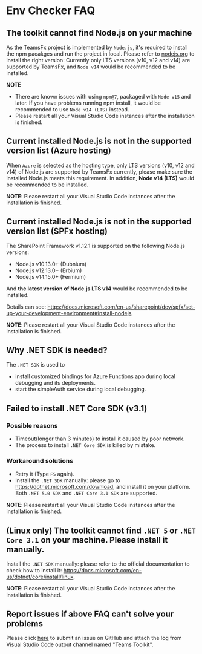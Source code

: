 # Env Checker FAQ

## The toolkit cannot find Node.js on your machine

As the TeamsFx project is implemented by `Node.js`, it's required to install the npm pacakges and run the project in local. Please refer to [nodejs.org](https://nodejs.org/) to install the right version: Currently only LTS versions (v10, v12 and v14) are supported by TeamsFx, and `Node v14` would be recommended to be installed.

**NOTE**
* There are known issues with using `npm@7`, packaged with `Node v15` and later. If you have problems running npm install, it would be recommended to use `Node v14 (LTS)` instead.
* Please restart all your Visual Studio Code instances after the installation is finished.

## Current installed Node.js is not in the supported version list (Azure hosting)

 When `Azure` is selected as the hosting type, only LTS versions (v10, v12 and v14) of Node.js are supported by TeamsFx currently, please make sure the installed Node.js meets this requirement. In addition, **Node v14 (LTS)** would be recommended to be installed.

**NOTE**: Please restart all your Visual Studio Code instances after the installation is finished.

## Current installed Node.js is not in the supported version list (SPFx hosting)
  
 The SharePoint Framework v1.12.1 is supported on the following Node.js versions:

 - Node.js v10.13.0+ (Dubnium)
 - Node.js v12.13.0+ (Erbium)
 - Node.js v14.15.0+ (Fermium) 
 
 And **the latest version of Node.js LTS v14** would be recommended to be installed.
 
 Details can see: https://docs.microsoft.com/en-us/sharepoint/dev/spfx/set-up-your-development-environment#install-nodejs

**NOTE**: Please restart all your Visual Studio Code instances after the installation is finished.

## Why .NET SDK is needed?

The `.NET SDK` is used to
* install customized bindings for Azure Functions app during local debugging and its deployments. 
* start the simpleAuth service during local debugging.

## Failed to install .NET Core SDK (v3.1)

### Possible reasons
* Timeout(longer than 3 minutes) to install it caused by poor network.
* The process to install `.NET Core SDK` is killed by mistake.

### Workaround solutions
* Retry it (Type `F5` again).
* Install the `.NET SDK` manually: please go to https://dotnet.microsoft.com/download, and install it on your platform. Both `.NET 5.0 SDK` and `.NET Core 3.1 SDK` are supported.

**NOTE**: Please restart all your Visual Studio Code instances after the installation is finished.

## (Linux only) The toolkit cannot find `.NET 5` or `.NET Core 3.1` on your machine. Please install it manually.

Install the `.NET SDK` manually: please refer to the official documentation to check how to install it: https://docs.microsoft.com/en-us/dotnet/core/install/linux.

**NOTE**: Please restart all your Visual Studio Code instances after the installation is finished.

## Report issues if above FAQ can't solve your problems

Please click [here](https://github.com/OfficeDev/TeamsFx/issues/new) to submit an issue on GitHub and attach the log from Visual Studio Code output channel named "Teams Toolkit".
